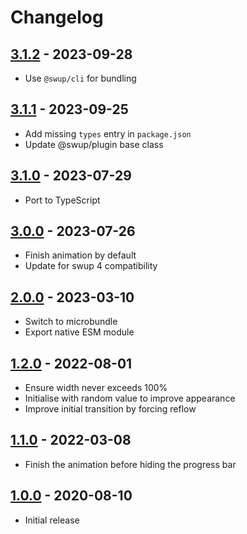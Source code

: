 # Changelog

## [3.1.2] - 2023-09-28

- Use `@swup/cli` for bundling

## [3.1.1] - 2023-09-25

- Add missing `types` entry in `package.json`
- Update @swup/plugin base class

## [3.1.0] - 2023-07-29

- Port to TypeScript

## [3.0.0] - 2023-07-26

- Finish animation by default
- Update for swup 4 compatibility

## [2.0.0] - 2023-03-10

- Switch to microbundle
- Export native ESM module

## [1.2.0] - 2022-08-01

- Ensure width never exceeds 100%
- Initialise with random value to improve appearance
- Improve initial transition by forcing reflow

## [1.1.0] - 2022-03-08

- Finish the animation before hiding the progress bar

## [1.0.0] - 2020-08-10

- Initial release

[Unreleased]: https://github.com/swup/progress-plugin/compare/3.1.1...HEAD

[3.1.2]: https://github.com/swup/progress-plugin/releases/tag/3.1.2
[3.1.1]: https://github.com/swup/progress-plugin/releases/tag/3.1.1
[3.1.0]: https://github.com/swup/progress-plugin/releases/tag/3.1.0
[3.0.0]: https://github.com/swup/progress-plugin/releases/tag/3.0.0
[2.0.0]: https://github.com/swup/progress-plugin/releases/tag/2.0.0
[1.2.0]: https://github.com/swup/progress-plugin/releases/tag/1.2.0
[1.1.0]: https://github.com/swup/progress-plugin/releases/tag/1.1.0
[1.0.0]: https://github.com/swup/progress-plugin/releases/tag/1.0.0
